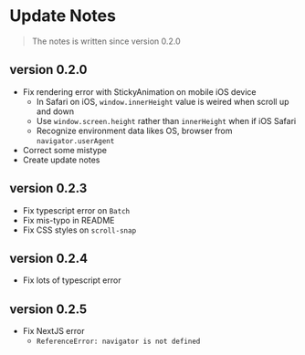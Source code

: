# Update Notes

> The notes is written since version 0.2.0

## version 0.2.0

- Fix rendering error with StickyAnimation on mobile iOS device
  - In Safari on iOS, `window.innerHeight` value is weired when scroll up and down
  - Use `window.screen.height` rather than `innerHeight` when if iOS Safari
  - Recognize environment data likes OS, browser from `navigator.userAgent`
- Correct some mistype
- Create update notes

## version 0.2.3

- Fix typescript error on `Batch`
- Fix mis-typo in README
- Fix CSS styles on `scroll-snap`


## version 0.2.4

- Fix lots of typescript error

## version 0.2.5

- Fix NextJS error
  - `ReferenceError: navigator is not defined`
